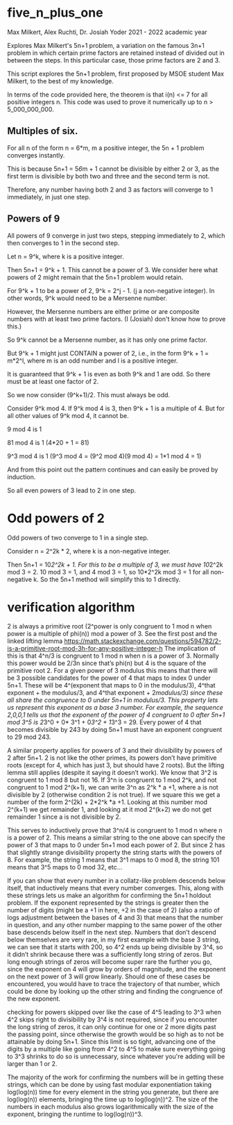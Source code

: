 # five_n_plus_one
Max Milkert, Alex Ruchti, Dr. Josiah Yoder
2021 - 2022 academic year

Explores Max Milkert's 5n+1 problem, a variation on the famous 3n+1 problem in which certain prime factors are retained instead of divided out in between the steps. In this particular case, those prime factors are 2 and 3.

This script explores the 5n+1 problem, first proposed by MSOE student
Max Milkert, to the best of my knowledge.

In terms of the code provided here, the theorem is that i(n) <= 7 for all
positive integers n.  This code was used to prove it numerically up
to n > 5_000_000_000.

## Multiples of six.
For all n of the form n = 6*m, m a positive integer, the 5n + 1 problem
converges instantly.

This is because 5n+1 = 5*6*m + 1 cannot be divisible by either 2 or 3, as the
first term is divisible by both two and three and the second term is not.

Therefore, any number having both 2 and 3 as factors will converge to 1 
immediately, in just one step.

## Powers of 9
All powers of 9 converge in just two steps, stepping immediately to 2, which then converges to 1
in the second step.
 
Let n = 9^k, where k is a positive integer.

Then 5n+1 = 9^k + 1.  This cannot be a power of 3.  We consider here what powers
of 2 might remain that the 5n+1 problem would retain.

For 9^k + 1 to be a power of 2, 9^k = 2^j - 1. (j a non-negative integer).
In other words, 9^k would need to be a Mersenne number.

However, the Mersenne numbers are either prime or are composite numbers
with at least two prime factors. (I (Josiah) don't know how to prove this.)

So 9^k cannot be a Mersenne number, as it has only one prime factor.

But 9^k + 1 might just CONTAIN a power of 2, i.e., in the form
9^k + 1 = m*2^l, where m is an odd number and l is a positive integer.

It is guaranteed that 9^k + 1 is even as both 9^k and 1 are odd. So there 
must be at least one factor of 2.

So we now consider (9^k+1)/2.  This must always be odd.

Consider 9^k mod 4.  If 9^k mod 4 is 3, then 9^k + 1 is a multiple of 4.
But for all other values of 9^k mod 4, it cannot be.

9 mod 4 is 1

81 mod 4 is 1  (4*20 + 1 = 81)

9^3 mod 4 is 1 (9^3 mod 4 = (9^2 mod 4)(9 mod 4) = 1*1 mod 4 = 1)

And from this point out the pattern continues and can easily be proved by 
induction.

So all even powers of 3 lead to 2 in one step.

# Odd powers of 2

Odd powers of two converge to 1 in a single step.

Consider n = 2^2k * 2, where k is a non-negative integer.

Then 5n+1 = 10*2^2k + 1. For this to be a multiple of 3, we must have 
10*2^2k mod 3 = 2.  10 mod 3 = 1, and 4 mod 3 = 1, so 10*2^2k mod 3 = 1 for 
all non-negative k. So the 5n+1 method will simplify this to 1 directly.

# verification algorithm

2 is always a primitive root (2^power is only congruent to 1 mod n when power is a multiple of phi(n)) mod a power of 3.
See the first post and the linked lifting lemma https://math.stackexchange.com/questions/594782/2-is-a-primitive-root-mod-3h-for-any-positive-integer-h 
The implication of this is that 4^n/3 is congruent to 1 mod n when n is a power of 3. Normally this power would be 2/3n since that’s phi(n) but 4 is the square of the primitive root 2. 
For a given power of 3 modulus this means that there will be 3 possible candidates for the power of 4 that maps to index 0 under 5n+1. These will be 4^(exponent that maps to 0 in the modulus/3), 4^that exponent + the modulus/3, and 4^that exponent + 2*modulus/3) since these all share the congruence to 0 under 5n+1 in modulus/3. This property lets us represent this exponent as a base 3 number. 
For example, the sequence 2,0,0,1 tells us that the exponent of the power of 4 congruent to 0 after 5n+1 mod 3^5 is 2*3^0 + 0* 3^1 + 0*3^2 + 1*3^3 = 29. Every power of 4 that becomes divisible by 243 by doing 5n+1 must have an exponent congruent to 29 mod 243.


A similar property applies for powers of 3 and their divisibility by powers of 2 after 5n+1.
2 is not like the other primes, its powers don’t have primitive roots (except for 4, which has just 3, but should have 2 roots). But the lifting lemma still applies (despite it saying it doesn’t work).
We know that 3^2 is congruent to 1 mod 8 but not 16. 
If 3^n is congruent to 1 mod 2^k, and not congruent to 1 mod 2^(k+1), we can write 3^n as 2^k * a +1, where a is not divisible by 2 (otherwise condition 2 is not true). If we square this we get a number of the form 2^(2k) + 2*2^k *a +1. Looking at this number mod 2^(k+1) we get remainder 1, and looking at it mod 2^(k+2) we do not get remainder 1 since a is not divisible by 2.

This serves to inductively prove that 3^n/4 is congruent to 1 mod n where n is a power of 2. 
This means a similar string to the one above can specify the power of 3 that maps to 0 under 5n+1 mod each power of 2. But since 2 has that slightly strange divisibility property the string starts with the powers of 8. For example, the string 1 means that 3^1 maps to 0 mod 8, the string 101 means that 3^5 maps to 0 mod 32, etc…

If you can show that every number in a collatz-like problem descends below itself, that inductively means that every number converges. This, along with these strings lets us make an algorithm for confirming the 5n+1 holdout problem. If the exponent represented by the strings is greater then the number of digits (might be a +1 in here, +2 in the case of 2) (also a ratio of logs adjustment between the bases of 4 and 3) that means that the number in question, and any other number mapping to the same power of the other base descends below itself in the next step. Numbers that don’t descend below themselves are very rare, in my first example with the base 3 string, we can see that it starts with 200, so 4^2 ends up being divisible by 3^4, so it didn’t shrink because there was a sufficiently long string of zeros. But long enough strings of zeros will become super rare the further you go, since the exponent on 4 will grow by orders of magnitude, and the exponent on the next power of 3 will grow linearly. Should one of these cases be encountered, you would have to trace the trajectory of that number, which could be done by looking up the other string and finding the congruence of the new exponent. 

checking for powers skipped over like the case of 4^5 leading to 3^3 when 4^2 skips right to divisibility by 3^4 is not required, since if you encounter the long string of zeros, it can only continue for one or 2 more digits past the passing point, since otherwise the growth would be so high as to not be attainable by doing 5n+1. Since this limit is so tight, advancing one of the digits by a multiple like going from 4^2 to 4^5 to make sure everything going to 3^3 shrinks to do so is unnecessary, since whatever you're adding will be larger than 1 or 2.

The majority of the work for confirming the numbers will be in getting these strings, which can be done by using fast modular exponentiation taking log(log(n)) time for every element in the string you generate, but there are log(log(n)) elements, bringing the time up to log(log(n))^2. The size of the numbers in each modulus also grows logarithmically with the size of the exponent, bringing the runtime to log(log(n))^3. 

